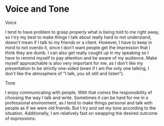 # Voice and Tone

Voice

I tend to have problem to grasp properly what is being told to me right away, so I try my best to make things I talk about really hard to not understand, doesn't mean if I talk to my friends or a client. However, I have to keep in mind to not overdo it, since I don't want people get the impression that I think they are dumb. I can also get really cought up in my speaking so I have to remind myself to pay attention and be aware of my audience. Make myself approachable is also very important for me, as I don't like my presentation to be strictly one-sided (even if I am the only one talking, I don't like the atmosphere of "I talk, you sit still and listen").

Tone

I enjoy communicating with people. With that comes the responsibility of choosing the way I talk and write. Sometimes it can be hard for me in a professional environment, as I tend to make things personal and talk with people as if we were old friends. But I try and set my tone according to the situation. Additionally, I am relatively fast on swapping the desired outcome of expressions.
